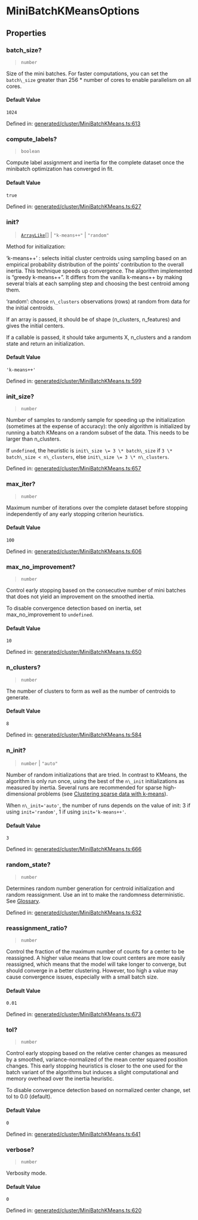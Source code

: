 # MiniBatchKMeansOptions

## Properties

### batch\_size?

> `number`

Size of the mini batches. For faster computations, you can set the `batch\_size` greater than 256 \* number of cores to enable parallelism on all cores.

#### Default Value

`1024`

Defined in:  [generated/cluster/MiniBatchKMeans.ts:613](https://github.com/transitive-bullshit/scikit-learn-ts/blob/122b3c0/packages/sklearn/src/generated/cluster/MiniBatchKMeans.ts#L613)

### compute\_labels?

> `boolean`

Compute label assignment and inertia for the complete dataset once the minibatch optimization has converged in fit.

#### Default Value

`true`

Defined in:  [generated/cluster/MiniBatchKMeans.ts:627](https://github.com/transitive-bullshit/scikit-learn-ts/blob/122b3c0/packages/sklearn/src/generated/cluster/MiniBatchKMeans.ts#L627)

### init?

> [`ArrayLike`](../types/ArrayLike.md)[] \| `"k-means++"` \| `"random"`

Method for initialization:

‘k-means++’ : selects initial cluster centroids using sampling based on an empirical probability distribution of the points’ contribution to the overall inertia. This technique speeds up convergence. The algorithm implemented is “greedy k-means++”. It differs from the vanilla k-means++ by making several trials at each sampling step and choosing the best centroid among them.

‘random’: choose `n\_clusters` observations (rows) at random from data for the initial centroids.

If an array is passed, it should be of shape (n\_clusters, n\_features) and gives the initial centers.

If a callable is passed, it should take arguments X, n\_clusters and a random state and return an initialization.

#### Default Value

`'k-means++'`

Defined in:  [generated/cluster/MiniBatchKMeans.ts:599](https://github.com/transitive-bullshit/scikit-learn-ts/blob/122b3c0/packages/sklearn/src/generated/cluster/MiniBatchKMeans.ts#L599)

### init\_size?

> `number`

Number of samples to randomly sample for speeding up the initialization (sometimes at the expense of accuracy): the only algorithm is initialized by running a batch KMeans on a random subset of the data. This needs to be larger than n\_clusters.

If `undefined`, the heuristic is `init\_size \= 3 \* batch\_size` if `3 \* batch\_size < n\_clusters`, else `init\_size \= 3 \* n\_clusters`.

Defined in:  [generated/cluster/MiniBatchKMeans.ts:657](https://github.com/transitive-bullshit/scikit-learn-ts/blob/122b3c0/packages/sklearn/src/generated/cluster/MiniBatchKMeans.ts#L657)

### max\_iter?

> `number`

Maximum number of iterations over the complete dataset before stopping independently of any early stopping criterion heuristics.

#### Default Value

`100`

Defined in:  [generated/cluster/MiniBatchKMeans.ts:606](https://github.com/transitive-bullshit/scikit-learn-ts/blob/122b3c0/packages/sklearn/src/generated/cluster/MiniBatchKMeans.ts#L606)

### max\_no\_improvement?

> `number`

Control early stopping based on the consecutive number of mini batches that does not yield an improvement on the smoothed inertia.

To disable convergence detection based on inertia, set max\_no\_improvement to `undefined`.

#### Default Value

`10`

Defined in:  [generated/cluster/MiniBatchKMeans.ts:650](https://github.com/transitive-bullshit/scikit-learn-ts/blob/122b3c0/packages/sklearn/src/generated/cluster/MiniBatchKMeans.ts#L650)

### n\_clusters?

> `number`

The number of clusters to form as well as the number of centroids to generate.

#### Default Value

`8`

Defined in:  [generated/cluster/MiniBatchKMeans.ts:584](https://github.com/transitive-bullshit/scikit-learn-ts/blob/122b3c0/packages/sklearn/src/generated/cluster/MiniBatchKMeans.ts#L584)

### n\_init?

> `number` \| `"auto"`

Number of random initializations that are tried. In contrast to KMeans, the algorithm is only run once, using the best of the `n\_init` initializations as measured by inertia. Several runs are recommended for sparse high-dimensional problems (see [Clustering sparse data with k-means](../../auto_examples/text/plot_document_clustering.html#kmeans-sparse-high-dim)).

When `n\_init='auto'`, the number of runs depends on the value of init: 3 if using `init='random'`, 1 if using `init='k-means++'`.

#### Default Value

`3`

Defined in:  [generated/cluster/MiniBatchKMeans.ts:666](https://github.com/transitive-bullshit/scikit-learn-ts/blob/122b3c0/packages/sklearn/src/generated/cluster/MiniBatchKMeans.ts#L666)

### random\_state?

> `number`

Determines random number generation for centroid initialization and random reassignment. Use an int to make the randomness deterministic. See [Glossary](../../glossary.html#term-random_state).

Defined in:  [generated/cluster/MiniBatchKMeans.ts:632](https://github.com/transitive-bullshit/scikit-learn-ts/blob/122b3c0/packages/sklearn/src/generated/cluster/MiniBatchKMeans.ts#L632)

### reassignment\_ratio?

> `number`

Control the fraction of the maximum number of counts for a center to be reassigned. A higher value means that low count centers are more easily reassigned, which means that the model will take longer to converge, but should converge in a better clustering. However, too high a value may cause convergence issues, especially with a small batch size.

#### Default Value

`0.01`

Defined in:  [generated/cluster/MiniBatchKMeans.ts:673](https://github.com/transitive-bullshit/scikit-learn-ts/blob/122b3c0/packages/sklearn/src/generated/cluster/MiniBatchKMeans.ts#L673)

### tol?

> `number`

Control early stopping based on the relative center changes as measured by a smoothed, variance-normalized of the mean center squared position changes. This early stopping heuristics is closer to the one used for the batch variant of the algorithms but induces a slight computational and memory overhead over the inertia heuristic.

To disable convergence detection based on normalized center change, set tol to 0.0 (default).

#### Default Value

`0`

Defined in:  [generated/cluster/MiniBatchKMeans.ts:641](https://github.com/transitive-bullshit/scikit-learn-ts/blob/122b3c0/packages/sklearn/src/generated/cluster/MiniBatchKMeans.ts#L641)

### verbose?

> `number`

Verbosity mode.

#### Default Value

`0`

Defined in:  [generated/cluster/MiniBatchKMeans.ts:620](https://github.com/transitive-bullshit/scikit-learn-ts/blob/122b3c0/packages/sklearn/src/generated/cluster/MiniBatchKMeans.ts#L620)
